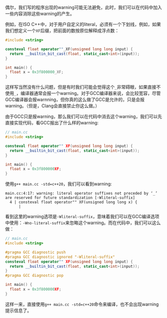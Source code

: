 偶尔，我们写的程序出现的warning可能无法避免，此时，我们可以在代码中加入一些内容消除这些warning的产生。

例如，在ISO C++中，对于用户自定义的literal，必须有一个下划线，例如，如果我们想定义一个`XF`​后缀，把前面的数按原位解释成浮点数：

```cpp
#include <string>

consteval float operator""_XF(unsigned long long input) {
  return __builtin_bit_cast(float, static_cast<int>(input));
}

int main() {
  float x = 0x3f800000_XF;
}
```

这样写当然没有什么问题，但是有时我们可能会觉得这个`_`非常碍眼，如果直接不使用`_`，编译器通常会报一个warning。对于GCC编译器来说，会比较宽容，尽管GCC编译器会报warnning，但你真的这么做了GCC是允许的，只是会报warning。（但是，Clang会直接禁止你这么做。）

由于GCC只是报warning，那么我们可以在代码中消去这个warning，我们可以先直接实现代码，看GCC报出了什么样的warning:

```cpp
// main.cc
#include <string>

consteval float operator"" XF(unsigned long long input) {
  return __builtin_bit_cast(float, static_cast<int>(input));
}

int main() {
  float x = 0x3f800000XF;
}
```

使用`g++ main.cc -std=c++20`，我们可以看到warning:

```plaintext
main.cc:4:17: warning: literal operator suffixes not preceded by ‘_’ are reserved for future standardization [-Wliteral-suffix]
  4 | consteval float operator"" XF(unsigned long long x) {
      | 
```

看到这里的warning选项是`-Wliteral-suffix`，意味着我们可以在GCC编译选项中使用：`-Wno-literal-suffix`​来忽略这个warning。而在代码中，我们可以这么做：

```cpp
// main.cc
#include <string>

#pragma GCC diagnostic push
#pragma GCC diagnostic ignored "-Wliteral-suffix"
consteval float operator"" XF(unsigned long long input) {
  return __builtin_bit_cast(float, static_cast<int>(input));
}
#pragma GCC diagnostic pop

int main() {
  float x = 0x3f800000XF;
}
```

这样一来，直接使用`g++ main.cc -std=c++20`命令来编译，也不会出现warning提示信息了。
